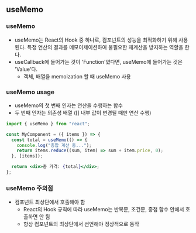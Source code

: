 ## useMemo


### useMemo 
- useMemo는 React의 Hook 중 하나로, 컴포넌트의 성능을 최적화하기 위해 사용된다. 특정 연산의 결과를 메모이제이션하여 불필요한 재계산을 방지하는 역할을 한다.
- useCallback에 들어가는 것이 'Function'였다면, useMemo에 들어가는 것은 'Value'다.
  - 객체, 배열을 memoization 할 때 useMemo 사용

### useMemo usage
- useMemo의 첫 번째 인자는 연산을 수행하는 함수
- 두 번째 인자는 의존성 배열 ([] 내부 값이 변경될 때만 연산 수행)
```jsx
import { useMemo } from "react";

const MyComponent = ({ items }) => {
  const total = useMemo(() => {
    console.log("총합 계산 중...");
    return items.reduce((sum, item) => sum + item.price, 0);
  }, [items]);

  return <div>총 가격: {total}</div>;
};
```

### useMemo 주의점
- 컴포넌트 최상단에서 호출해야 함
  - React의 Hook 규칙에 따라 useMemo는 반복문, 조건문, 중첩 함수 안에서 호출하면 안 됨
  - 항상 컴포넌트의 최상단에서 선언해야 정상적으로 동작
